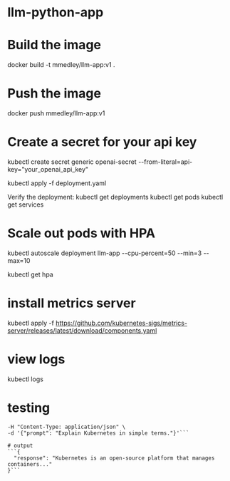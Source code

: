 # llm-python-app

# Build the image
docker build -t mmedley/llm-app:v1 .
 
# Push the image
docker push mmedley/llm-app:v1

# Create a secret for your api key
kubectl create secret generic openai-secret --from-literal=api-key="your_openai_api_key"

kubectl apply -f deployment.yaml
 
Verify the deployment:
kubectl get deployments
kubectl get pods
kubectl get services

# Scale out pods with HPA
kubectl autoscale deployment llm-app --cpu-percent=50 --min=3 --max=10

kubectl get hpa

# install metrics server
kubectl apply -f https://github.com/kubernetes-sigs/metrics-server/releases/latest/download/components.yaml

# view logs
kubectl logs <pod-name>

# testing
```curl -X POST http://<external-ip>/generate \
-H "Content-Type: application/json" \
-d '{"prompt": "Explain Kubernetes in simple terms."}'```

# output	
```{
  "response": "Kubernetes is an open-source platform that manages containers..."
}```

